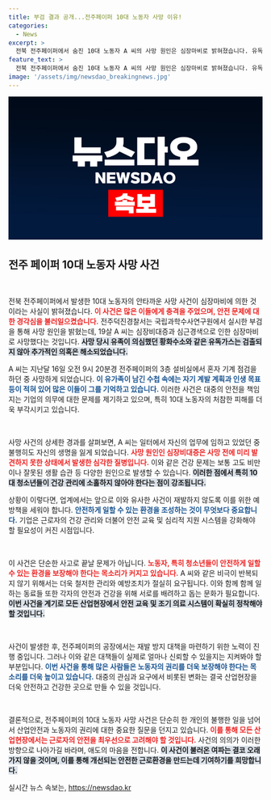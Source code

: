 ```yaml
---
title: 부검 결과 공개...전주페이퍼 10대 노동자 사망 이유!
categories:
  - News
excerpt: >
  전북 전주페이퍼에서 숨진 10대 노동자 A 씨의 사망 원인은 심장마비로 밝혀졌습니다. 유독가스 의혹은 해소되었고, 그의 수첩에는 삶에 대한 희망이 가득했습니다. 진실 뒤에는 어떤 사연이 있을까요?
feature_text: >
  전북 전주페이퍼에서 숨진 10대 노동자 A 씨의 사망 원인은 심장마비로 밝혀졌습니다. 유독가스 의혹은 해소되었고, 그의 수첩에는 삶에 대한 희망이 가득했습니다. 진실 뒤에는 어떤 사연이 있을까요?
image: '/assets/img/newsdao_breakingnews.jpg'
---
```


<p><img src="/assets/img/newsdao_breakingnews.jpg" alt="koreaapp 속보" /></p>

<h2 data-ke-size="size26">전주 페이퍼 10대 노동자 사망 사건</h2>

<p data-ke-size="size16">&nbsp;</p>

<p>전북 전주페이퍼에서 발생한 10대 노동자의 안타까운 사망 사건이 심장마비에 의한 것이라는 사실이 밝혀졌습니다. <b><span style="color: #ee2323;">이 사건은 많은 이들에게 충격을 주었으며, 안전 문제에 대한 경각심을 불러일으켰습니다.</span></b> 전주덕진경찰서는 국립과학수사연구원에서 실시한 부검을 통해 사망 원인을 밝혔는데, 19살 A 씨는 심장비대증과 심근경색으로 인한 심장마비로 사망했다는 것입니다. <b><span style="background-color: #21538527;">사망 당시 유족이 의심했던 황화수소와 같은 유독가스는 검출되지 않아 추가적인 의혹은 해소되었습니다.</span></b></p>

<p>A 씨는 지난달 16일 오전 9시 20분경 전주페이퍼의 3층 설비실에서 혼자 기계 점검을 하던 중 사망하게 되었습니다. <b><span style="color: #1a5490;">이 유가족이 남긴 수첩 속에는 자기 계발 계획과 인생 목표 등이 적혀 있어 많은 이들이 그를 기억하고 있습니다.</span></b> 이러한 사건은 대중의 안전을 책임지는 기업의 의무에 대한 문제를 제기하고 있으며, 특히 10대 노동자의 처참한 피해를 더욱 부각시키고 있습니다. </p>

<p data-ke-size="size16">&nbsp;</p>

<p>사망 사건의 상세한 경과를 살펴보면, A 씨는 일터에서 자신의 업무에 임하고 있었던 중 불행히도 자신의 생명을 잃게 되었습니다. <b><span style="color: #ee2323;">사망 원인인 심장비대증은 사망 전에 미리 발견하지 못한 상태에서 발생한 심각한 질병입니다.</span></b> 이와 같은 건강 문제는 보통 고도 비만이나 잘못된 생활 습관 등 다양한 원인으로 발생할 수 있습니다. <b><span style="background-color: #21538527;">이러한 점에서 특히 10대 청소년들이 건강 관리에 소홀하지 않아야 한다는 점이 강조됩니다.</span></b></p>

<p>상황이 이렇다면, 업계에서는 앞으로 이와 유사한 사건이 재발하지 않도록 이를 위한 예방책을 세워야 합니다. <b><span style="color: #1a5490;">안전하게 일할 수 있는 환경을 조성하는 것이 무엇보다 중요합니다.</span></b> 기업은 근로자의 건강 관리와 더불어 안전 교육 및 심리적 지원 시스템을 강화해야 할 필요성이 커진 시점입니다. </p>

<p data-ke-size="size16">&nbsp;</p>

<p>이 사건은 단순한 사고로 끝날 문제가 아닙니다. <b><span style="color: #ee2323;">노동자, 특히 청소년들이 안전하게 일할 수 있는 환경을 보장해야 한다는 목소리가 커지고 있습니다.</span></b> A 씨와 같은 비극이 반복되지 않기 위해서는 더욱 철저한 관리와 예방조치가 절실히 요구됩니다. 이와 함께 함께 일하는 동료들 또한 각자의 안전과 건강을 위해 서로를 배려하고 돕는 문화가 필요합니다. <b><span style="background-color: #21538527;">이번 사건을 계기로 모든 산업현장에서 안전 교육 및 조기 의료 시스템이 확실히 정착해야 할 것입니다.</span></b></p>

<p data-ke-size="size16">&nbsp;</p>

<p>사건이 발생한 후, 전주페이퍼의 공장에서는 재발 방지 대책을 마련하기 위한 노력이 진행 중입니다. 그러나 이와 같은 대책들이 실제로 얼마나 신뢰할 수 있을지는 지켜봐야 할 부분입니다. <b><span style="color: #1a5490;">이번 사건을 통해 많은 사람들은 노동자의 권리를 더욱 보장해야 한다는 목소리를 더욱 높이고 있습니다.</span></b> 대중의 관심과 요구에서 비롯된 변화는 결국 산업현장을 더욱 안전하고 건강한 곳으로 만들 수 있을 것입니다.</p>

<p data-ke-size="size16">&nbsp;</p>

<p>결론적으로, 전주페이퍼의 10대 노동자 사망 사건은 단순히 한 개인의 불행한 일을 넘어서 산업안전과 노동자의 권리에 대한 중요한 질문을 던지고 있습니다. <b><span style="color: #ee2323;">이를 통해 모든 산업현장에서는 근로자의 안전을 최우선으로 고려해야 할 것입니다.</span></b> 사건의 의의가 이러한 방향으로 나아가길 바라며, 애도의 마음을 전합니다. <b><span style="background-color: #21538527;">이 사건이 불러온 여파는 결코 오래가지 않을 것이며, 이를 통해 개선되는 안전한 근로환경을 만드는데 기여하기를 희망합니다.</span></b></p>
실시간 뉴스 속보는, <a href="https://newsdao.kr" rel="dofollow">https://newsdao.kr</a>


